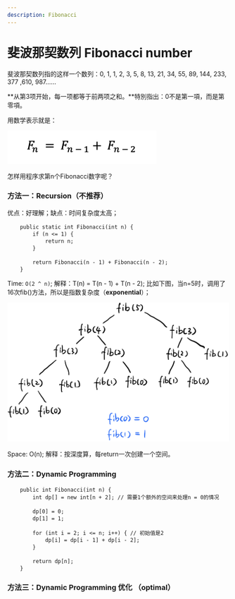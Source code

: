 ```yaml
---
description: Fibonacci
---
```


# 斐波那契数列 Fibonacci number

斐波那契数列指的这样一个数列：0, 1, 1, 2, 3, 5, 8, 13, 21, 34, 55, 89, 144, 233, 377 ,610, 987……

**从第3项开始，每一项都等于前两项之和。**特別指出：0不是第一項，而是第零項。

用数学表示就是：

![](.gitbook/assets/screen-shot-2021-07-20-at-12.30.22-am.png)

怎样用程序求第n个Fibonacci数字呢？



### 方法一：Recursion（不推荐）

优点：好理解；缺点：时间复杂度太高；

```text
	public static int Fibonacci(int n) {
		if (n <= 1) {
			return n;
		}
		
		return Fibonacci(n - 1) + Fibonacci(n - 2);
	}
```

Time: `O(2 ^ n)`; 解释：T\(n\) = T\(n - 1\) + T\(n - 2\); 比如下图，当n=5时，调用了16次fib\(\)方法，所以是指数复杂度（**exponential**）；

![](.gitbook/assets/img_6420.jpg)

Space: O\(n\); 解释：按深度算，每return一次创建一个空间。



### 方法二：Dynamic Programming

```text
	public int Fibonacci(int n) {
		int dp[] = new int[n + 2]; // 需要1个额外的空间来处理n = 0的情况

		dp[0] = 0;
		dp[1] = 1;

		for (int i = 2; i <= n; i++) { // 初始值是2
			dp[i] = dp[i - 1] + dp[i - 2];
		}

		return dp[n];
	}
```

### 方法三：Dynamic Programming 优化 （optimal）









